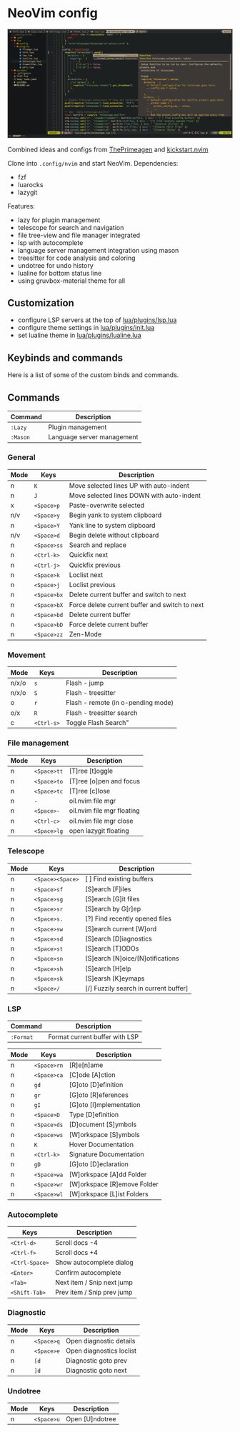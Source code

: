# NeoVim config

![Lua autocomplete](screens/screen1.png)

Combined ideas and configs from [ThePrimeagen](https://github.com/ThePrimeagen/init.lua) and [kickstart.nvim](https://github.com/nvim-lua/kickstart.nvim)

Clone into `.config/nvim` and start NeoVim.
Dependencies:
 - fzf
 - luarocks
 - lazygit

Features:
 - lazy for plugin management
 - telescope for search and navigation
 - file tree-view and file manager integrated
 - lsp with autocomplete
 - language server management integration using mason
 - treesitter for code analysis and coloring
 - undotree for undo history
 - lualine for bottom status line
 - using gruvbox-material theme for all

## Customization
 - configure LSP servers at the top of [lua/plugins/lsp.lua](lua/plugins/lsp.lua)
 - configure theme settings in [lua/plugins/init.lua](lua/plugins/theme.lua)
 - set lualine theme in [lua/plugins/lualine.lua](lua/plugins/lualine.lua)


## Keybinds and commands
Here is a list of some of the custom binds and commands.


## Commands
| Command  | Description                |
| -------- | -------------------------- |
| `:Lazy`  | Plugin management          |
| `:Mason` | Language server management |


### General

| Mode | Keys        | Description                                     |
| ---- | ----------- | ----------------------------------------------- |
| n    | `K`         | Move selected lines UP with auto-indent         |
| n    | `J`         | Move selected lines DOWN with auto-indent       |
| x    | `<Space>p`  | Paste-overwrite selected                        |
| n/v  | `<Space>y`  | Begin yank to system clipboard                  |
| n    | `<Space>Y`  | Yank line to system clipboard                   |
| n/v  | `<Space>d`  | Begin delete without clipboard                  |
| n    | `<Space>ss` | Search and replace                              |
| n    | `<Ctrl-k>`  | Quickfix next                                   |
| n    | `<Ctrl-j>`  | Quickfix previous                               |
| n    | `<Space>k`  | Loclist next                                    |
| n    | `<Space>j`  | Loclist previous                                |
| n    | `<Space>bx` | Delete current buffer and switch to next        |
| n    | `<Space>bX` | Force delete current buffer and switch to next  |
| n    | `<Space>bd` | Delete current buffer                           |
| n    | `<Space>bD` | Force delete current buffer                     |
| n    | `<Space>zz` | Zen-Mode                                        |


### Movement
| Mode  | Keys       | Description                        |
| ----- | ---------- | ---------------------------------- |
| n/x/o | `s`        | Flash - jump                       |
| n/x/o | `S`        | Flash - treesitter                 |
| o     | `r`        | Flash - remote (in o-pending mode) |
| o/x   | `R`        | Flash - treesitter search          |
| c     | `<Ctrl-s>` | Toggle Flash Search"               |


### File management

| Mode | Keys        | Description                |
| ---- | ----------- | -------------------------- |
| n    | `<Space>tt` | [T]ree [t]oggle            |
| n    | `<Space>to` | [T]ree [o]pen and focus    |
| n    | `<Space>tc` | [T]ree [c]lose             |
| n    | `-`         | oil.nvim file mgr          |
| n    | `<Space>-`  | oil.nvim file mgr floating |
| n    | `<Ctrl-c>`  | oil.nvim file mgr close    |
| n    | `<Space>lg` | open lazygit floating      |


### Telescope

| Mode | Keys             | Description                           |
| ---- | ---------------- | ------------------------------------- |
| n    | `<Space><Space>` | [ ] Find existing buffers             |
| n    | `<Space>sf`      | [S]earch [F]iles                      |
| n    | `<Space>sg`      | [S]earch [G]it files                  |
| n    | `<Space>sr`      | [S]earch by G[r]ep                    |
| n    | `<Space>s.`      | [?] Find recently opened files        |
| n    | `<Space>sw`      | [S]earch current [W]ord               |
| n    | `<Space>sd`      | [S]earch [D]iagnostics                |
| n    | `<Space>st`      | [S]earch [T]ODOs                      |
| n    | `<Space>sn`      | [S]earch [N]oice/[N]otifications      |
| n    | `<Space>sh`      | [S]earch [H]elp                       |
| n    | `<Space>sk`      | [S]earsh [K]eymaps                    |
| n    | `<Space>/`       | [/] Fuzzily search in current buffer] |


### LSP

| Command   | Description                    |
| --------- | ------------------------------ |
| `:Format` | Format current buffer with LSP |

| Mode | Keys        | Description                 |
| ---- | ----------- | --------------------------- |
| n    | `<Space>rn` | [R]e[n]ame                  |
| n    | `<Space>ca` | [C]ode [A]ction             |
| n    | `gd`        | [G]oto [D]efinition         |
| n    | `gr`        | [G]oto [R]eferences         |
| n    | `gI`        | [G]oto [I]mplementation     |
| n    | `<Space>D`  | Type [D]efinition           |
| n    | `<Space>ds` | [D]ocument [S]ymbols        |
| n    | `<Space>ws` | [W]orkspace [S]ymbols       |
| n    | `K`         | Hover Documentation         |
| n    | `<Ctrl-k>`  | Signature Documentation     |
| n    | `gD`        | [G]oto [D]eclaration        |
| n    | `<Space>wa` | [W]orkspace [A]dd Folder    |
| n    | `<Space>wr` | [W]orkspace [R]emove Folder |
| n    | `<Space>wl` | [W]orkspace [L]ist Folders  |


### Autocomplete

| Keys           | Description                |
| -------------- | -------------------------- |
| `<Ctrl-d>`     | Scroll docs -4             |
| `<Ctrl-f>`     | Scroll docs +4             |
| `<Ctrl-Space>` | Show autocomplete dialog   |
| `<Enter>`      | Confirm autocomplete       |
| `<Tab>`        | Next item / Snip next jump |
| `<Shift-Tab>`  | Prev item / Snip prev jump |


### Diagnostic

| Mode | Keys       | Description              |
| ---- | ---------- | ------------------------ |
| n    | `<Space>q` | Open diagnostic details  |
| n    | `<Space>e` | Open diagnostics loclist |
| n    | `[d`       | Diagnostic goto prev     |
| n    | `]d`       | Diagnostic goto next     |


### Undotree

| Mode | Keys       | Description     |
| ---- | ---------- | --------------- |
| n    | `<Space>u` | Open [U]ndotree |
